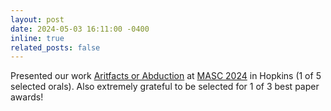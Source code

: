 ```yaml
---
layout: post
date: 2024-05-03 16:11:00 -0400
inline: true
related_posts: false
---
```


Presented our work [Aritfacts or Abduction](https://arxiv.org/abs/2402.12483) at [MASC 2024](https://www.mascsll.org/) in Hopkins (1 of 5 selected orals). Also extremely grateful to be selected for 1 of 3 best paper awards! 
